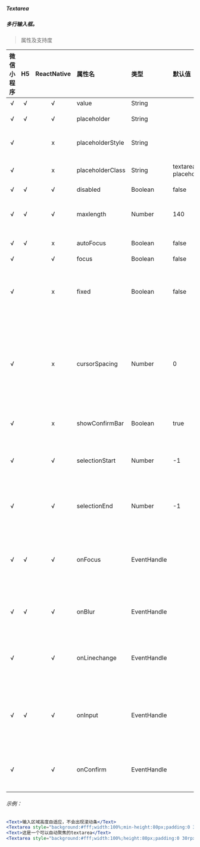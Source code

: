 ##### Textarea
##### 多行输入框。

> 属性及支持度

| 微信小程序 | H5 | ReactNative| 属性名 | 类型 | 默认值 | 说明 |
| :-: | :-: | :-: | :- | :- | :- | :- |
| √ | √ | √ | value             | String      |  | 输入框的内容         |
| √ | √ | √ | placeholder       | String      |  | 输入框为空时占位符|
| √ |   | x | placeholderStyle | String      |  | 指定 placeholder 的样式  |
| √ |   | x | placeholderClass | String      | textarea-placeholder | 指定 placeholder 的样式类|
| √ | √ | √ | disabled          | Boolean     | false  | 是否禁用          |
| √ | √ | √ | maxlength         | Number      | 140  | 最大输入长度，设置为 -1 的时候不限制最大长度   |
| √ | √ | x | autoFocus        | Boolean     | false  | 自动聚焦，拉起键盘。                           |
| √ |   | √ | focus             | Boolean     | false | 获取焦点   |
| √ |   | x | fixed             | Boolean     | false | 如果 textarea 是在一个 position:fixed 的区域，需要显示指定属性 fixed 为 true     |
| √ |   | x | cursorSpacing    | Number      | 0 | 指定光标与键盘的距离，单位 px 。取 textarea 距离底部的距离和 cursor-spacing 指定的距离的最小值作为光标与键盘的距离 |
| √ |   | x | showConfirmBar  | Boolean     | true | 是否显示键盘上方带有”完成“按钮那一栏   |
| √ |   | √ | selectionStart   | Number      | -1 | 光标起始位置，自动聚集时有效，需与 selection-end 搭配使用   |
| √ |   | √ | selectionEnd     | Number      | -1 | 光标结束位置，自动聚集时有效，需与 selectionStart 搭配使用|
| √ | √ | √ | onFocus         | EventHandle |  | event.detail = { value, height }，height 为键盘高度，在基础库 1.9.90 起支持  |
| √ | √ | √ | onBlur          | EventHandle |  | 输入框失去焦点时触发， event.detail = {value, cursor}|
| √ |   | √ | onLinechange    | EventHandle |  | 输入框行数变化时调用，  event.detail = {height: 0, heightRpx: 0, lineCount: 0} |
| √ | √ | √ | onInput         | EventHandle |  | 当键盘输入时，触发 input 事件， bindinput 处理函数的返回值并不会反映到 textarea 上 |
| √ |   | √ | onConfirm       | EventHandle |  | 点击完成时， 触发 confirm 事件， event.detail = {value: value}|

###### 示例：
```jsx
<Text>输入区域高度自适应，不会出现滚动条</Text>
<Textarea style="background:#fff;width:100%;min-height:80px;padding:0 30rpx;" autoHeight/>
<Text>这是一个可以自动聚焦的textarea</Text>
<Textarea style="background:#fff;width:100%;height:80px;padding:0 30rpx;" autoFocus/>
```
